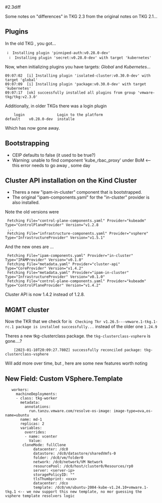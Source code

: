 #2.3diff

Some notes on "differences" in TKG 2.3 from the original notes on TKG 2.1...

## Plugins

In the old TKG , you got...
```
 ℹ  Installing plugin 'pinniped-auth:v0.28.0-dev'
  ℹ  Installing plugin 'secret:v0.28.0-dev' with target 'kubernetes'
```
Now, when initializing plugins you have targets: *Global* and *Kubernetes*...

```
09:07:02  [i] Installing plugin 'isolated-cluster:v0.30.0-dev' with target 'global'
09:07:09  [i] Installing plugin 'package:v0.30.0-dev' with target 'kubernetes'
09:07:17  [ok] successfully installed all plugins from group 'vmware-tkg/tkg:v2.3.0'
```

Additionally, in older TKGs there was a login plugin
```
    login               Login to the platform                                                          default    v0.28.0-dev  installe
```
Which has now gone away. 

## Bootstrapping

- CEIP defaults to false (it used to be true?)
- Warning: unable to find component 'kube_rbac_proxy' under BoM <-- this error needs to go away , some day

## Cluster API installation on the Kind Cluster

- Theres a new "ipam-in-cluster" component that is bootstrapped.  
- The original "ipam-components.yaml" for the "in-cluster" provider is also installed.  

Note the old versions were
```
 Fetching File="control-plane-components.yaml" Provider="kubeadm" Type="ControlPlaneProvider" Version="v1.2.8  
 ...
 Fetching File="infrastructure-components.yaml" Provider="vsphere" Type="InfrastructureProvider" Version="v1.5.1"
```
And the new ones are ...
```
 Fetching File="ipam-components.yaml" Provider="in-cluster" Type="IPAMProvider" Version="v0.1.0"
 Fetching File="metadata.yaml" Provider="cluster-api" Type="CoreProvider" Version="v1.4.2"
 Fetching File="metadata.yaml" Provider="ipam-in-cluster" Type="InfrastructureProvider" Version="v0.1.0"
 Fetching File="control-plane-components.yaml" Provider="kubeadm" Type="ControlPlaneProvider" Version="v1.4.2"

```

Cluster API is now 1.4.2 instead of 1.2.8.

## MGMT cluster

Now the TKR that we check for is ` Checking Tkr v1.26.5---vmware.1-tkg.1-rc.1 package is installed successfully...` instead
of the older one `1.24.9`

Theres a new tkg-clusterclass package.  the `tkg-clusterclass-vsphere` is gone....?
```
    [2023-01-10T20:09:27.780Z] successfully reconciled package: tkg-clusterclass-vsphere
```

Will add more over time, but , here are some new features worth noting

## New Field: Custom VSphere.Template

```
   workers:
     machineDeployments:
     - class: tkg-worker
       metadata:
         annotations:
           run.tanzu.vmware.com/resolve-os-image: image-type=ova,os-name=ubuntu
       name: md-1
       replicas: 2
       variables:
         overrides:
         - name: vcenter
           Value:
		cloneMode: fullClone
             datacenter: /dc0
             datastore: /dc0/datastore/sharedVmfs-0
             folder: /dc0/vm/folder0
             network: /dc0/network/VM Network
             resourcePool: /dc0/host/cluster0/Resources/rp0
             server: <server-ip>
             storagePolicyID: ""
             tlsThumbprint: <xxx>
             datacenter: /dco
             template: /dc0/vm/ubuntu-2004-kube-v1.24.10+vmware.1-tkg.1 <-- we now support this new template, no mor guessing the vsphere template resolvers logic 
```

